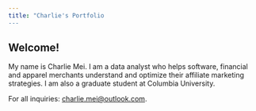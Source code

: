 ```yaml
---
title: "Charlie's Portfolio
---
```


## Welcome!

My name is Charlie Mei. I am a data analyst who helps software, financial and apparel merchants understand and optimize their affiliate marketing strategies. I am also a graduate student at Columbia University.

For all inquiries: charlie.mei@outlook.com.